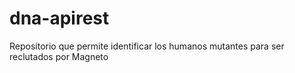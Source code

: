 # dna-apirest
Repositorio que permite identificar los humanos mutantes para ser reclutados por Magneto

